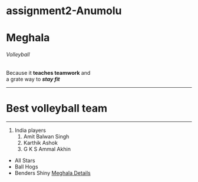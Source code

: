 # assignment2-Anumolu
# Meghala
###### Volleyball
Because it **teaches teamwork** and <br> a grate way to ***stay fit***

---
# Best volleyball team
---

1. India players
     1. Amit Balwan Singh
     2. Karthik Ashok
     3.  G K S Ammal Akhin
 * All Stars
 * Ball Hogs 
 * Benders Shiny
 [Meghala Details](https://github.com/Meghala22/assignment2-Anumolu/blob/main/AboutMe.md) 
 
 
        